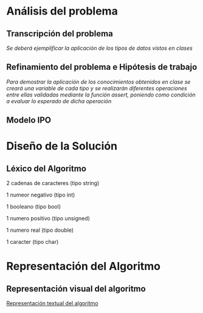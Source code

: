 # Análisis del problema

## Transcripción del problema

*Se deberá ejemplificar la aplicación de los tipos de datos vistos en clases*

## Refinamiento del problema e Hipótesis de trabajo

*Para demostrar la aplicación de los conocimientos obtenidos en clase se creará una variable de cada tipo y se realizarán diferentes operaciones entre ellas validadas mediante la función assert, poniendo como condición a evaluar lo esperado de dicha operación*

## Modelo IPO

# Diseño de la Solución

## Léxico del Algoritmo

2 cadenas de caracteres (tipo string)

1 numeor negativo (tipo int)

1 booleano (tipo bool)

1 numero positivo (tipo unsigned)

1 numero real (tipo double)

1 caracter (tipo char)

# Representación del Algoritmo

## Representación visual del algoritmo

[Representación textual del algoritmo](https://raw.githubusercontent.com/josefranwagner/AED/master/02-EjemploTipos/EjemploTipos.cpp)
